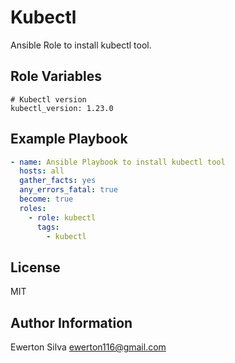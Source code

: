 Kubectl
=========

Ansible Role to install kubectl tool.

Role Variables
--------------

```
# Kubectl version
kubectl_version: 1.23.0
```

Example Playbook
----------------

```yaml
- name: Ansible Playbook to install kubectl tool
  hosts: all
  gather_facts: yes
  any_errors_fatal: true
  become: true
  roles:
    - role: kubectl
      tags:
        - kubectl
```

License
-------

MIT

Author Information
------------------

Ewerton Silva <ewerton116@gmail.com>
